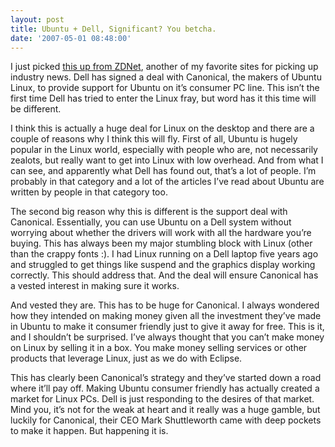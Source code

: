 ```yaml
---
layout: post
title: Ubuntu + Dell, Significant? You betcha.
date: '2007-05-01 08:48:00'
---
```



I just picked [this up from ZDNet](http://news.zdnet.com/2100-3513_22-6180419.html), another of my favorite sites for picking up industry news. Dell has signed a deal with Canonical, the makers of Ubuntu Linux, to provide support for Ubuntu on it’s consumer PC line. This isn’t the first time Dell has tried to enter the Linux fray, but word has it this time will be different.

I think this is actually a huge deal for Linux on the desktop and there are a couple of reasons why I think this will fly. First of all, Ubuntu is hugely popular in the Linux world, especially with people who are, not necessarily zealots, but really want to get into Linux with low overhead. And from what I can see, and apparently what Dell has found out, that’s a lot of people. I’m probably in that category and a lot of the articles I’ve read about Ubuntu are written by people in that category too.

The second big reason why this is different is the support deal with Canonical. Essentially, you can use Ubuntu on a Dell system without worrying about whether the drivers will work with all the hardware you’re buying. This has always been my major stumbling block with Linux (other than the crappy fonts :). I had Linux running on a Dell laptop five years ago and struggled to get things like suspend and the graphics display working correctly. This should address that. And the deal will ensure Canonical has a vested interest in making sure it works.

And vested they are. This has to be huge for Canonical. I always wondered how they intended on making money given all the investment they’ve made in Ubuntu to make it consumer friendly just to give it away for free. This is it, and I shouldn’t be surprised. I’ve always thought that you can’t make money on Linux by selling it in a box. You make money selling services or other products that leverage Linux, just as we do with Eclipse.

This has clearly been Canonical’s strategy and they’ve started down a road where it’ll pay off. Making Ubuntu consumer friendly has actually created a market for Linux PCs. Dell is just responding to the desires of that market. Mind you, it’s not for the weak at heart and it really was a huge gamble, but luckily for Canonical, their CEO Mark Shuttleworth came with deep pockets to make it happen. But happening it is.


